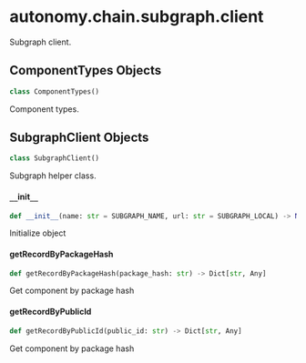 <a id="autonomy.chain.subgraph.client"></a>

# autonomy.chain.subgraph.client

Subgraph client.

<a id="autonomy.chain.subgraph.client.ComponentTypes"></a>

## ComponentTypes Objects

```python
class ComponentTypes()
```

Component types.

<a id="autonomy.chain.subgraph.client.SubgraphClient"></a>

## SubgraphClient Objects

```python
class SubgraphClient()
```

Subgraph helper class.

<a id="autonomy.chain.subgraph.client.SubgraphClient.__init__"></a>

#### `__`init`__`

```python
def __init__(name: str = SUBGRAPH_NAME, url: str = SUBGRAPH_LOCAL) -> None
```

Initialize object

<a id="autonomy.chain.subgraph.client.SubgraphClient.getRecordByPackageHash"></a>

#### getRecordByPackageHash

```python
def getRecordByPackageHash(package_hash: str) -> Dict[str, Any]
```

Get component by package hash

<a id="autonomy.chain.subgraph.client.SubgraphClient.getRecordByPublicId"></a>

#### getRecordByPublicId

```python
def getRecordByPublicId(public_id: str) -> Dict[str, Any]
```

Get component by package hash

